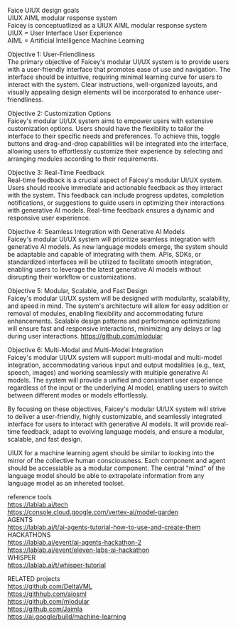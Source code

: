 Faice UIUX design goals <br />
UIUX AIML modular response system <br />
Faicey is conceptuatlized as a UIUX AIML modular response system <br /> 
UIUX = User Interface User Experience <br />
AIML = Artificial Intelligence Machine Learning <br />

Objective 1: User-Friendliness<br />
The primary objective of Faicey's modular UI/UX system is to provide users with a user-friendly interface that promotes ease of use and navigation. The interface should be intuitive, requiring minimal learning curve for users to interact with the system. Clear instructions, well-organized layouts, and visually appealing design elements will be incorporated to enhance user-friendliness.

Objective 2: Customization Options<br />
Faicey's modular UI/UX system aims to empower users with extensive customization options. Users should have the flexibility to tailor the interface to their specific needs and preferences. To achieve this, toggle buttons and drag-and-drop capabilities will be integrated into the interface, allowing users to effortlessly customize their experience by selecting and arranging modules according to their requirements.

Objective 3: Real-Time Feedback<br />
Real-time feedback is a crucial aspect of Faicey's modular UI/UX system. Users should receive immediate and actionable feedback as they interact with the system. This feedback can include progress updates, completion notifications, or suggestions to guide users in optimizing their interactions with generative AI models. Real-time feedback ensures a dynamic and responsive user experience.

Objective 4: Seamless Integration with Generative AI Models<br />
Faicey's modular UI/UX system will prioritize seamless integration with generative AI models. As new language models emerge, the system should be adaptable and capable of integrating with them. APIs, SDKs, or standardized interfaces will be utilized to facilitate smooth integration, enabling users to leverage the latest generative AI models without disrupting their workflow or customizations.

Objective 5: Modular, Scalable, and Fast Design<br />
Faicey's modular UI/UX system will be designed with modularity, scalability, and speed in mind. The system's architecture will allow for easy addition or removal of modules, enabling flexibility and accommodating future enhancements. Scalable design patterns and performance optimizations will ensure fast and responsive interactions, minimizing any delays or lag during user interactions. https://github.com/mlodular

Objective 6: Multi-Modal and Multi-Model Integration<br />
Faicey's modular UI/UX system will support multi-modal and multi-model integration, accommodating various input and output modalities (e.g., text, speech, images) and working seamlessly with multiple generative AI models. The system will provide a unified and consistent user experience regardless of the input or the underlying AI model, enabling users to switch between different modes or models effortlessly.

By focusing on these objectives, Faicey's modular UI/UX system will strive to deliver a user-friendly, highly customizable, and seamlessly integrated interface for users to interact with generative AI models. It will provide real-time feedback, adapt to evolving language models, and ensure a modular, scalable, and fast design.


UIUX for a machine learning agent should be similar to looking into the mirror of the collective human consciousness. Each component and agent should be accessiable as a modular component. The central "mind" of the language model should be able to extrapolate information from any language model as an inhereted toolset.

reference tools <br />
https://lablab.ai/tech </br>
https://console.cloud.google.com/vertex-ai/model-garden <br />
AGENTS <br /> 
https://lablab.ai/t/ai-agents-tutorial-how-to-use-and-create-them<br />
HACKATHONS <br /> 
https://lablab.ai/event/ai-agents-hackathon-2 <br /> 
https://lablab.ai/event/eleven-labs-ai-hackathon <br /> 
WHISPER <br /> 
https://lablab.ai/t/whisper-tutorial <br />

RELATED projects <br /> 
https://github.com/DeltaVML <br /> 
https://githhub.com/aiosml <br />
https://github.com/mlodular<br />
https://github.com/Jaimla <br />
https://ai.google/build/machine-learning
